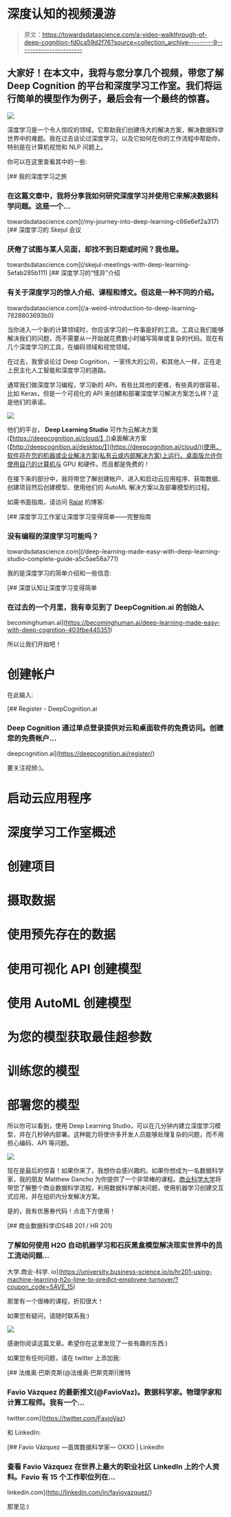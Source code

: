 # 深度认知的视频漫游

> 原文：<https://towardsdatascience.com/a-video-walkthrough-of-deep-cognition-fd0ca59d2f76?source=collection_archive---------9----------------------->

## 大家好！在本文中，我将与您分享几个视频，带您了解 Deep Cognition 的平台和深度学习工作室。我们将运行简单的模型作为例子，最后会有一个最终的惊喜。

![](img/658a1de62f843f566c28df6635e89a3d.png)

深度学习是一个令人惊叹的领域，它帮助我们创建伟大的解决方案，解决数据科学世界中的难题。我在过去谈论过深度学习，以及它如何在你的工作流程中帮助你，特别是在计算机视觉和 NLP 问题上。

你可以在这里查看其中的一些:

[](/my-journey-into-deep-learning-c66e6ef2a317) [## 我的深度学习之旅

### 在这篇文章中，我将分享我如何研究深度学习并使用它来解决数据科学问题。这是一个…

towardsdatascience.com](/my-journey-into-deep-learning-c66e6ef2a317) [](/skejul-meetings-with-deep-learning-5efab285b111) [## 深度学习的 Skejul 会议

### 厌倦了试图与某人见面，却找不到日期或时间？我也是。

towardsdatascience.com](/skejul-meetings-with-deep-learning-5efab285b111) [](/a-weird-introduction-to-deep-learning-7828803693b0) [## 深度学习的“怪异”介绍

### 有关于深度学习的惊人介绍、课程和博文。但这是一种不同的介绍。

towardsdatascience.com](/a-weird-introduction-to-deep-learning-7828803693b0) 

当你进入一个新的计算领域时，你应该学习的一件事是好的工具。工具让我们能够解决我们的问题，而不需要从一开始就花费数小时编写简单或复杂的代码。现在有几个深度学习的工具，在编码领域和视觉领域。

在过去，我曾谈论过 Deep Cognition，一家伟大的公司，和其他人一样，正在走上民主化人工智能和深度学习的道路。

通常我们做深度学习编程，学习新的 API，有些比其他的更难，有些真的很容易，比如 Keras，但是一个可视化的 API 来创建和部署深度学习解决方案怎么样？这是他们的承诺。

![](img/2a3bddb14407ba6785a3448c86fdb743.png)

他们的平台， **Deep Learning Studio** 可作为云解决方案(【https://deepcognition.ai/cloud/】[)桌面解决方案(【http://deepcognition.ai/desktop/】](https://deepcognition.ai/cloud/))使用，软件将在您的机器或企业解决方案(私有云或内部解决方案)上运行。桌面版允许你使用自己的计算机与 GPU 和硬件。而且都是免费的！

在接下来的部分中，我将带您了解创建帐户、进入和启动云应用程序、获取数据、创建项目然后创建模型、使用他们的 AutoML 解决方案以及部署模型的过程。

如需书面指南，请访问 [Rajat](https://medium.com/u/499b9c4ef53c?source=post_page-----fd0ca59d2f76--------------------------------) 的博客:

[](/deep-learning-made-easy-with-deep-learning-studio-complete-guide-a5c5ae58a771) [## 深度学习工作室让深度学习变得简单——完整指南

### 没有编程的深度学习可能吗？

towardsdatascience.com](/deep-learning-made-easy-with-deep-learning-studio-complete-guide-a5c5ae58a771) 

我的是深度学习的简单介绍和一些信息:

[](https://becominghuman.ai/deep-learning-made-easy-with-deep-cognition-403fbe445351) [## 深度认知让深度学习变得简单

### 在过去的一个月里，我有幸见到了 DeepCognition.ai 的创始人

becominghuman.ai](https://becominghuman.ai/deep-learning-made-easy-with-deep-cognition-403fbe445351) 

所以让我们开始吧！

# 创建帐户

在此输入:

[](https://deepcognition.ai/register/) [## Register - DeepCognition.ai

### Deep Cognition 通过单点登录提供对云和桌面软件的免费访问。创建您的免费帐户…

deepcognition.ai](https://deepcognition.ai/register/) 

要关注视频:)。

# 启动云应用程序

# 深度学习工作室概述

# 创建项目

# 摄取数据

# 使用预先存在的数据

# 使用可视化 API 创建模型

# 使用 AutoML 创建模型

# 为您的模型获取最佳超参数

# 训练您的模型

# 部署您的模型

所以你可以看到，使用 Deep Learning Studio，可以在几分钟内建立深度学习模型，并在几秒钟内部署。这种能力将使许多开发人员能够处理复杂的问题，而不用担心编码、API 等问题。

![](img/546fb7750638207838e6080ac6f1973d.png)

现在是最后的惊喜！如果你来了，我想你会感兴趣的。如果你想成为一名数据科学家，我的朋友 Matthew Dancho 为你提供了一个非常棒的课程。[商业科学大学](https://university.business-science.io)将带您了解整个商业数据科学流程，利用数据科学解决问题，使用机器学习创建交互式应用，并在组织内分发解决方案。

是的，我有优惠券代码！点击下方使用！

[](https://university.business-science.io/p/hr201-using-machine-learning-h2o-lime-to-predict-employee-turnover/?coupon_code=SAVE_15) [## 商业数据科学(DS4B 201 / HR 201)

### 了解如何使用 H2O 自动机器学习和石灰黑盒模型解决现实世界中的员工流动问题…

大学.商业-科学. io](https://university.business-science.io/p/hr201-using-machine-learning-h2o-lime-to-predict-employee-turnover/?coupon_code=SAVE_15) 

那里有一个很棒的课程，折扣很大！

如果您有疑问，请随时联系我:)

![](img/3de49f21aea485b6f67eca491a21465a.png)

感谢你阅读这篇文章。希望你在这里发现了一些有趣的东西:)

如果您有任何问题，请在 twitter 上添加我:

[](https://twitter.com/FavioVaz) [## 法维奥·巴斯克斯(@法维奥·巴斯克斯)|推特

### Favio Vázquez 的最新推文(@FavioVaz)。数据科学家。物理学家和计算工程师。我有一个…

twitter.com](https://twitter.com/FavioVaz) 

和 LinkedIn:

[](http://linkedin.com/in/faviovazquez/) [## Favio Vázquez —首席数据科学家— OXXO | LinkedIn

### 查看 Favio Vázquez 在世界上最大的职业社区 LinkedIn 上的个人资料。Favio 有 15 个工作职位列在…

linkedin.com](http://linkedin.com/in/faviovazquez/) 

那里见:)